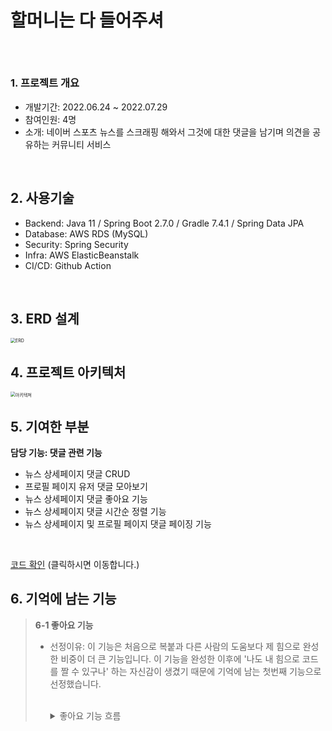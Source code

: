 # 할머니는 다 들어주셔

###### <br>

### 1. 프로젝트 개요

- 개발기간: 2022.06.24 ~ 2022.07.29 
- 참여인원: 4명
- 소개: 네이버 스포츠 뉴스를 스크래핑 해와서 그것에 대한 댓글을 남기며 의견을 공유하는 커뮤니티 서비스



<br>

## 2. 사용기술

- Backend: Java 11 / Spring Boot 2.7.0 / Gradle 7.4.1 / Spring Data JPA
- Database: AWS RDS (MySQL)
- Security: Spring Security
- Infra: AWS ElasticBeanstalk
- CI/CD: Github Action



<br>

## 3. ERD 설계

<img src="/Users/moonhyunjun/Downloads/ERD.png" alt="ERD" style="zoom:50%;" /> 



<br>

## 4. 프로젝트 아키텍처

<img src="/Users/moonhyunjun/Downloads/아키텍쳐.png" alt="아키텍쳐" style="zoom:50%;" />



<br>

## 5. 기여한 부분

**담당 기능: 댓글 관련 기능**

- 뉴스 상세페이지 댓글 CRUD
- 프로필 페이지 유저 댓글 모아보기
- 뉴스 상세페이지 댓글 좋아요 기능
- 뉴스 상세페이지 댓글 시간순 정렬 기능
- 뉴스 상세페이지 및 프로필 페이지 댓글 페이징 기능

<br>

[코드 확인](https://github.com/hyunzxn/NewsCommunity-bFinal/tree/develop/src/main/java/com/teamharmony/newscommunity/domain/comments) (클릭하시면 이동합니다.)



## 6. 기억에 남는 기능

> **6-1 좋아요 기능**
>
> - 선정이유: 이 기능은 처음으로 복붙과 다른 사람의 도움보다 제 힘으로 완성한 비중이 더 큰 기능입니다. 이 기능을 완성한 이후에 '나도 내 힘으로 코드를 짤 수 있구나' 하는 자신감이 생겼기 때문에 기억에 남는 첫번째 기능으로 선정했습니다.
>
>   <br>
>
>   <details>
>     <summary>좋아요 기능 흐름</summary>
>   	<img src="https://drive.google.com/uc?export=view&id=1RtGESL8Rh53VKN2uLTSPjCLaXK4Um5-9"/>
>
>   </details>
>
>      





